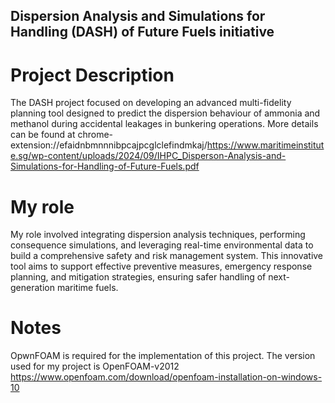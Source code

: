 ## Dispersion Analysis and Simulations for Handling (DASH) of Future Fuels initiative

# Project Description
The DASH project focused on developing an advanced multi-fidelity planning tool designed to predict the dispersion behaviour of ammonia and methanol during accidental leakages in bunkering operations. More details can be found at chrome-extension://efaidnbmnnnibpcajpcglclefindmkaj/https://www.maritimeinstitute.sg/wp-content/uploads/2024/09/IHPC_Disperson-Analysis-and-Simulations-for-Handling-of-Future-Fuels.pdf

# My role
My role involved integrating dispersion analysis techniques, performing consequence simulations, and leveraging real-time environmental data to build a comprehensive safety and risk management system. This innovative tool aims to support effective preventive measures, emergency response planning, and mitigation strategies, ensuring safer handling of next-generation maritime fuels.

# Notes
OpwnFOAM is required for the implementation of this project. The version used for my project is  OpenFOAM-v2012 https://www.openfoam.com/download/openfoam-installation-on-windows-10
